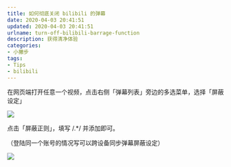 ```yaml
---
title: 如何彻底关闭 bilibili 的弹幕
date: 2020-04-03 20:41:51
updated: 2020-04-03 20:41:51
urlname: turn-off-bilibili-barrage-function
description: 获得清净体验
categories:
- 小撇步
tags:
- Tips
- bilibili
---
```


在网页端打开任意一个视频，点击右侧「弹幕列表」旁边的多选菜单，选择「屏蔽设定」

![](屏蔽设定.png)

点击「屏蔽正则」，填写 /.*/ 并添加即可。

（登陆同一个账号的情况写可以跨设备同步弹幕屏蔽设定）

![](屏蔽正则.png)